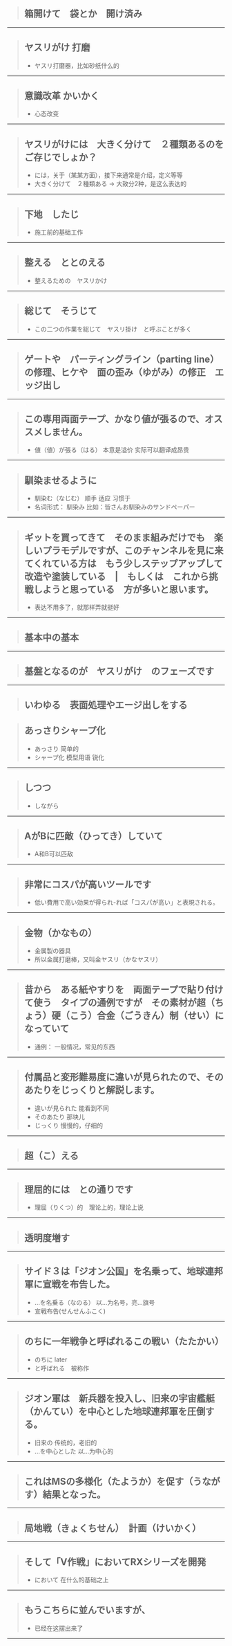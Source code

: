 > ## 箱開けて　袋とか　開け済み
----------

> ## ヤスリがけ 打磨
> * ヤスリ打磨器，比如砂纸什么的
----------

> ## 意識改革 かいかく
> * 心态改变
----------

> ## ヤスリがけには　大きく分けて　２種類あるのを　ご存じでしょか？
> * には，关于（某某方面），接下来通常是介绍，定义等等
> * 大きく分けて　２種類ある -> 大致分2种，是这么表达的
----------

> ## 下地　したじ
> * 施工前的基础工作
----------

> ## 整える　ととのえる
> * 整えるための　ヤスリかけ
----------

> ## 総じて　そうじて
> * この二つの作業を総じて　ヤスリ掛け　と呼ぶことが多く
----------

> ## ゲートや　パーティングライン（parting line）の修理、ヒケや　面の歪み（ゆがみ）の修正　エッジ出し
----------

> ## この専用両面テープ、かなり値が張るので、オススメしません。
> * 値（値）が張る（はる） 本意是溢价 实际可以翻译成昂贵
----------

> ## 馴染ませるように
> * 馴染む（なじむ） 顺手 适应 习惯于
> * 名词形式： 馴染み 比如：皆さんお馴染みのサンドペーパー
----------

> ## ギットを買ってきて　そのまま組みだけでも　楽しいプラモデルですが、このチャンネルを見に来てくれている方は　もう少しステップアップして　改造や塗装している　|　もしくは　これから挑戦しようと思っている　方が多いと思います。
> * 表达不用多了，就那样弄就挺好
----------

> ## 基本中の基本
----------

> ## 基盤となるのが　ヤスリがけ　のフェーズです
----------

> ## いわゆる　表面処理やエージ出しをする


> ## あっさりシャープ化
> * あっさり 简单的
> * シャープ化 模型用语 锐化
----------

> ## しつつ
> * しながら
----------

> ## AがBに匹敵（ひってき）していて
> * A和B可以匹敌
----------

> ## 非常にコスパが高いツールです
> * 低い費用で高い効果が得られ-れば「コスパが高い」と表現される。
----------

> ## 金物（かなもの）
> * 金属製の器具
> * 所以金属打磨棒，又叫金ヤスリ（かなヤスリ）
----------

> ## 昔から　ある紙やすりを　両面テープで貼り付けて使う　タイプの通例ですが　その素材が超（ちょう）硬（こう）合金（ごうきん）制（せい）になっていて
> * 通例： 一般情况，常见的东西
----------

> ## 付属品と変形難易度に違いが見られたので、そのあたりをじっくりと解説します。
> * 違いが見られた 能看到不同
> * そのあたり 那块儿
> * じっくり 慢慢的，仔细的
----------

> ## 超（こ）える
----------

> ## 理屈的には　との通りです
> * 理屈（りくつ）的　理论上的，理论上说
----------

> ## 透明度増す
----------

> ## サイド３は「ジオン公国」を名乗って、地球連邦軍に宣戦を布告した。
> * ...を名乗る（なのる） 以...为名号，亮...旗号
> * 宣戦布告(せんせんふこく)
----------

> ## のちに一年戦争と呼ばれるこの戦い（たたかい）
> * のちに later
> * と呼ばれる　被称作
----------

> ## ジオン軍は　新兵器を投入し、旧来の宇宙艦艇（かんてい）を中心とした地球連邦軍を圧倒する。
> * 旧来の 传统的，老旧的
> * ...を中心とした 以...为中心的
----------

> ## これはMSの多様化（たようか）を促す（うながす）結果となった。
----------

> ## 局地戦（きょくちせん）　計画（けいかく）
----------

> ## そして「V作戦」においてRXシリーズを開発
> * において 在什么的基础之上
----------

> ## もうこちらに並んでいますが、
> * 已经在这摆出来了
----------

